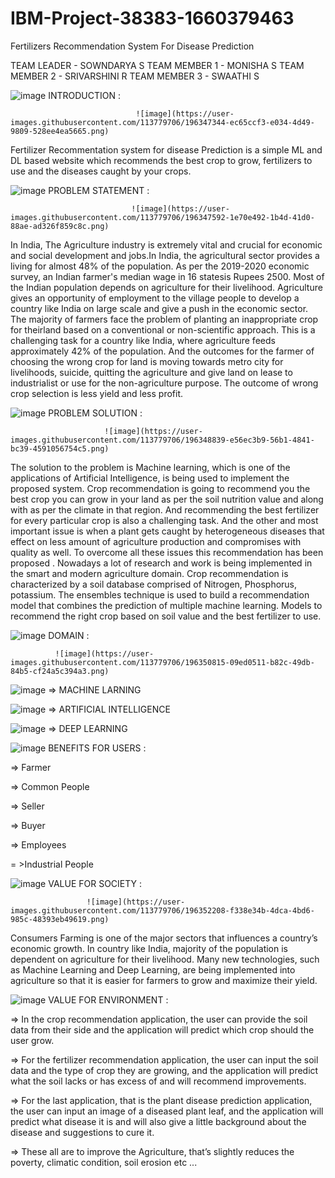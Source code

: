 # IBM-Project-38383-1660379463
Fertilizers Recommendation System For Disease Prediction

TEAM LEADER - SOWNDARYA S
TEAM MEMBER 1 - MONISHA S
TEAM MEMBER 2 - SRIVARSHINI R
TEAM MEMBER 3 - SWAATHI S


![image](https://user-images.githubusercontent.com/113779706/196347305-f028cb13-e759-4ad9-ad2b-93c9d635f4ae.png)
INTRODUCTION :
      
                                ![image](https://user-images.githubusercontent.com/113779706/196347344-ec65ccf3-e034-4d49-9809-528ee4ea5665.png)

Fertilizer Recommentation system for disease Prediction is a simple ML and DL based website which recommends the best crop to grow, 
fertilizers to use and the diseases caught by your crops.

![image](https://user-images.githubusercontent.com/113779706/196348242-5a4e8839-e0f4-466e-ab8b-4307b3b50f64.png)
PROBLEM STATEMENT :
       
                               ![image](https://user-images.githubusercontent.com/113779706/196347592-1e70e492-1b4d-41d0-88ae-ad326f859c8c.png)
                               
In India, The Agriculture industry is extremely vital and crucial for economic and social development and jobs.In India, the agricultural sector provides a living for
almost 48% of the population. As per the 2019-2020 economic survey, an Indian farmer's median wage in 16 statesis Rupees 2500. Most of the Indian population depends on
agriculture for their livelihood. Agriculture gives an opportunity of employment to the village people to develop a country like India on large scale and give a push in
the economic sector. The majority of farmers face the problem of planting an inappropriate crop for theirland based on a conventional or non-scientific approach. This is 
a challenging task for a country like India, where agriculture feeds approximately 42% of the population. And the outcomes for the farmer of choosing the wrong crop for
land is moving towards metro city for livelihoods, suicide, quitting the agriculture and give land on lease to industrialist or use for the non-agriculture purpose. The 
outcome of wrong crop selection is less yield and less profit.


![image](https://user-images.githubusercontent.com/113779706/196348384-b1c75aec-4f8d-4d86-82e9-5d7754d97b1c.png)
PROBLEM SOLUTION :
                
                         ![image](https://user-images.githubusercontent.com/113779706/196348839-e56ec3b9-56b1-4841-bc39-4591056754c5.png)
       

The solution to the problem is Machine learning, which is one of the applications of Artificial Intelligence, is being used to implement the proposed system. Crop 
recommendation is going to recommend you the best crop you can grow in your land as per the soil nutrition value and along with as per the climate in that region. 
And recommending the best fertilizer for every particular crop is also a challenging task. And the other and most important issue is when a plant gets caught by 
heterogeneous diseases that effect on less amount of agriculture production and compromises with quality as well. To overcome all these issues this recommendation has
been proposed . Nowadays a lot of research and work is being implemented in the smart and modern agriculture domain. Crop recommendation is characterized by a soil 
database comprised of Nitrogen, Phosphorus, potassium. The ensembles technique is used to build a recommendation model that combines the prediction of multiple machine 
learning. Models to recommend the right crop based on soil value and the best fertilizer to use.


![image](https://user-images.githubusercontent.com/113779706/196352964-8f11e3be-8ae9-4d37-9baf-a8c54d55fde3.png)
DOMAIN :

              ![image](https://user-images.githubusercontent.com/113779706/196350815-09ed0511-b82c-49db-84b5-cf24a5c394a3.png)
                    
            
![image](https://user-images.githubusercontent.com/113779706/196349731-b8a46c99-501c-4b83-a8ec-7d3c3e45ba10.png)
=> MACHINE LARNING 
                 
      
![image](https://user-images.githubusercontent.com/113779706/196349743-b3317e2d-0364-44b3-a02f-c9e96cda40bd.png)
=> ARTIFICIAL INTELLIGENCE 
                  
![image](https://user-images.githubusercontent.com/113779706/196349846-4f47af2a-4764-4668-a67b-43eee52f0cd8.png)
=> DEEP LEARNING 

                  
![image](https://user-images.githubusercontent.com/113779706/196351290-6fb512a5-0d2d-4250-8761-fc995eba026a.png)
BENEFITS FOR USERS :

=> Farmer

=> Common People

=> Seller

=> Buyer

=> Employees

= >Industrial People


![image](https://user-images.githubusercontent.com/113779706/196351670-4845f35b-0e53-4ee9-a64f-e13d7cc2b18b.png)
VALUE FOR SOCIETY :

                     ![image](https://user-images.githubusercontent.com/113779706/196352208-f338e34b-4dca-4bd6-985c-48393eb49619.png)
   

Consumers Farming is one of the major sectors that influences a country’s economic growth. In country like India, majority of the population is dependent on 
agriculture for their livelihood. Many new technologies, such as Machine Learning and Deep Learning, are being implemented into agriculture so that it is easier
for farmers to grow and maximize their yield.



![image](https://user-images.githubusercontent.com/113779706/196352588-134b21dc-f1a5-47ad-8b20-435125e19c7a.png)
VALUE FOR ENVIRONMENT :

=> In the crop recommendation application, the user can provide the soil data from their side and the application will predict which crop should the user grow.

=> For the fertilizer recommendation application, the user can input the soil data and the type of crop they are growing, and the application will predict what 
   the soil lacks or has excess of and will recommend improvements.
   
=> For the last application, that is the plant disease prediction application, the user can input an image of a diseased plant leaf, and the application will predict 
   what disease it is and will also give a little background about the disease and suggestions to cure it.
   
=> These all are to improve the Agriculture, that’s slightly reduces the poverty, climatic condition, soil erosion etc ...






